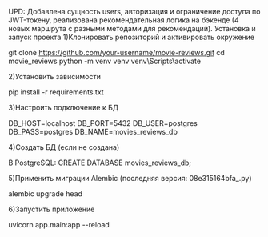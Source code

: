UPD: Добавлена сущность users, авторизация и ограничение доступа по JWT-токену, реализована рекомендательная логика на бэкенде (4 новых маршрута с разными методами для рекомендаций).
Установка и запуск проекта
1)Клонировать репозиторий и активировать окружение

git clone https://github.com/your-username/movie-reviews.git
cd movie_reviews
python -m venv venv
venv\Scripts\activate

2)Установить зависимости

pip install -r requirements.txt

3)Настроить подключение к БД

DB_HOST=localhost
DB_PORT=5432
DB_USER=postgres
DB_PASS=postgres
DB_NAME=movies_reviews_db

4)Создать БД (если не создана)

В PostgreSQL:
CREATE DATABASE movies_reviews_db;


5)Применить миграции Alembic (последняя версия: 08e315164bfa_.py)

alembic upgrade head

6)Запустить приложение

uvicorn app.main:app --reload
